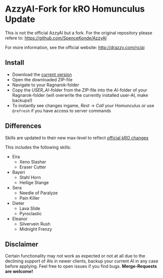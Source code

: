 # AzzyAI-Fork for kRO Homunculus Update

This is not the official AzzyAI but a fork.
For the original repository please refere to: https://github.com/SpenceKonde/AzzyAI

For more information, see the official website: http://drazzy.com/ro/ai

## Install ##
 - Download the [current version](https://github.com/Kisaro/AzzyAI/archive/master.zip)
 - Open the downloaded ZIP-file
 - Navigate to your Ragnarok-folder
 - Copy the *USER_AI*-folder from the ZIP-file into the *AI*-folder of your Ragnarok-folder (will overwrite the currently installed user-AI, make backups!)
 - To instantly see changes ingame, *Rest* -> *Call* your Homunculus or use `@refresh` if you have access to server commands

## Differences ##
Skills are updated to their new max-level to reflect [official kRO changes](http://ro.gnjoy.com/news/notice/View.asp?BBSMode=10001&seq=6843&curpage=1)

This includes the following skills:
 - Eira
   - Xeno Slasher
   - Eraser Cutter
 - Bayeri
   - Stahl Horn
   - Heilige Stange
 - Sera
   - Needle of Paralyze
   - Pain Killer
 - Dieter
   - Lava Slide
   - Pyroclastic
 - Eleanor
   - Silvervein Rush
   - Midnight Frenzy
   
## Disclaimer ##
Certain functionality may not work as expected or not at all due to the declining support of AIs in newer clients, backup your current AI in any case before applying. Feel free to open issues if you find bugs. **Merge-Requests are welcome!**
